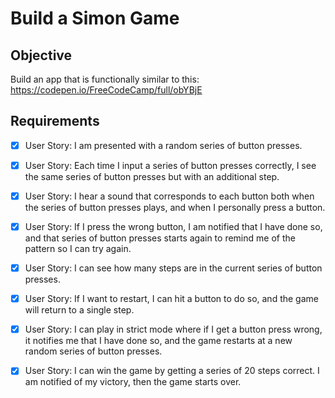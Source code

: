 # Build a Simon Game
## Objective
Build an app that is functionally similar to this: https://codepen.io/FreeCodeCamp/full/obYBjE

## Requirements
- [x] User Story: I am presented with a random series of button presses.

- [x] User Story: Each time I input a series of button presses correctly, I see the same series of button presses but with an additional step.

- [x] User Story: I hear a sound that corresponds to each button both when the series of button presses plays, and when I personally press a button.

- [x] User Story: If I press the wrong button, I am notified that I have done so, and that series of button presses starts again to remind me of the pattern so I can try again.

- [x] User Story: I can see how many steps are in the current series of button presses.

- [x] User Story: If I want to restart, I can hit a button to do so, and the game will return to a single step.

- [x] User Story: I can play in strict mode where if I get a button press wrong, it notifies me that I have done so, and the game restarts at a new random series of button presses.

- [x] User Story: I can win the game by getting a series of 20 steps correct. I am notified of my victory, then the game starts over.